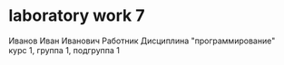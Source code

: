 # laboratory work 7
Иванов
Иван
Иванович
Работник
Дисциплина "программирование"
курс 1, группа 1, подгруппа 1
